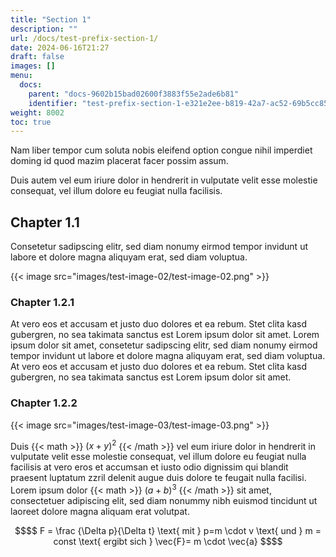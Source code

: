 ```yaml
---
title: "Section 1"
description: ""
url: /docs/test-prefix-section-1/
date: 2024-06-16T21:27
draft: false
images: []
menu:
  docs:
    parent: "docs-9602b15bad02600f3883f55e2ade6b81"
    identifier: "test-prefix-section-1-e321e2ee-b819-42a7-ac52-69b5cc85cabd"
weight: 8002
toc: true
---
```



Nam liber tempor cum soluta nobis eleifend option congue nihil imperdiet doming id quod mazim placerat facer possim assum.   

Duis autem vel eum iriure dolor in hendrerit in vulputate velit esse molestie consequat, vel illum dolore eu feugiat nulla facilisis.    

## Chapter 1.1

Consetetur sadipscing elitr, sed diam nonumy eirmod tempor invidunt ut labore et dolore magna aliquyam erat, sed diam voluptua.   

{{< image src="images/test-image-02/test-image-02.png" >}}

### Chapter 1.2.1

At vero eos et accusam et justo duo dolores et ea rebum. Stet clita kasd gubergren, no sea takimata sanctus est Lorem ipsum dolor sit amet. Lorem ipsum dolor sit amet, consetetur sadipscing elitr, sed diam nonumy eirmod tempor invidunt ut labore et dolore magna aliquyam erat, sed diam voluptua. At vero eos et accusam et justo duo dolores et ea rebum. Stet clita kasd gubergren, no sea takimata sanctus est Lorem ipsum dolor sit amet.   

### Chapter 1.2.2

{{< image src="images/test-image-03/test-image-03.png" >}}

Duis {{< math >}} ${(x+y)}^2$ {{< /math >}} vel eum iriure dolor in hendrerit in vulputate velit esse molestie consequat, vel illum dolore eu feugiat nulla facilisis at vero eros et accumsan et iusto odio dignissim qui blandit praesent luptatum zzril delenit augue duis dolore te feugait nulla facilisi. Lorem ipsum dolor {{< math >}} ${(a+b)}^3$ {{< /math >}} sit amet, consectetuer adipiscing elit, sed diam nonummy nibh euismod tincidunt ut laoreet dolore magna aliquam erat volutpat.   

```math {.text-center}
$$
 F = \frac {\Delta p}{\Delta t} \text{ mit } p=m \cdot v \text{ und } m = const \text{ ergibt sich } \vec{F}= m \cdot \vec{a} 
$$
```

